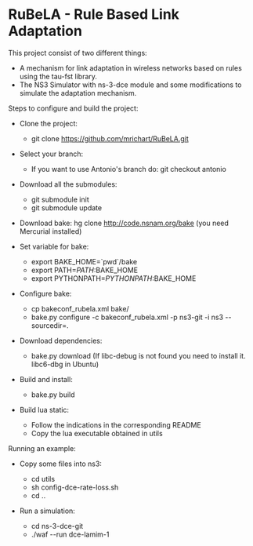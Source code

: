 RuBeLA - Rule Based Link Adaptation
======

This project consist of two different things:
- A mechanism for link adaptation in wireless networks based on rules using the tau-fst library.
- The NS3 Simulator with ns-3-dce module and some modifications to simulate the adaptation mechanism.

Steps to configure and build the project:

- Clone the project:
  - git clone https://github.com/mrichart/RuBeLA.git

- Select your branch:
  - If you want to use Antonio's branch do: git checkout antonio

- Download all the submodules:
  - git submodule init
  - git submodule update

- Download bake: 
  hg clone http://code.nsnam.org/bake (you need Mercurial installed)

- Set variable for bake:
  - export BAKE_HOME=\`pwd\`/bake
  - export PATH=$PATH:$BAKE_HOME
  - export PYTHONPATH=$PYTHONPATH:$BAKE_HOME

- Configure bake:
  - cp bakeconf_rubela.xml bake/
  - bake.py configure -c bakeconf_rubela.xml -p ns3-git -i ns3 --sourcedir=.
  
- Download dependencies:
  - bake.py download
  (If libc-debug is not found you need to install it. libc6-dbg in Ubuntu)

- Build and install:
  - bake.py build
  
- Build lua static:
  - Follow the indications in the corresponding README
  - Copy the lua executable obtained in utils

Running an example:

- Copy some files into ns3:
  - cd utils
  - sh config-dce-rate-loss.sh
  - cd ..

- Run a simulation:
  - cd ns-3-dce-git
  - ./waf --run dce-lamim-1
  

  
